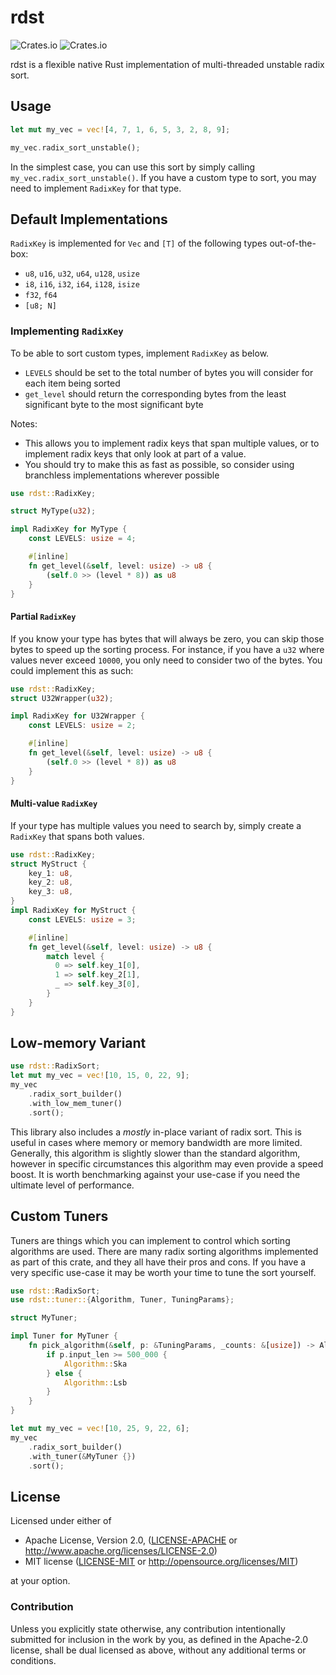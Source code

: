 # rdst

![Crates.io](https://img.shields.io/crates/l/rdst?style=flat-square)
![Crates.io](https://img.shields.io/crates/v/rdst?style=flat-square)

rdst is a flexible native Rust implementation of multi-threaded unstable radix sort.

## Usage

```rust
let mut my_vec = vec![4, 7, 1, 6, 5, 3, 2, 8, 9];

my_vec.radix_sort_unstable();
```

In the simplest case, you can use this sort by simply calling `my_vec.radix_sort_unstable()`. If you have a custom type to sort, you may need to implement `RadixKey` for that type.

## Default Implementations

`RadixKey` is implemented for `Vec` and `[T]` of the following types out-of-the-box:

 * `u8`, `u16`, `u32`, `u64`, `u128`, `usize`
 * `i8`, `i16`, `i32`, `i64`, `i128`, `isize`
 * `f32`, `f64`
 * `[u8; N]`

### Implementing `RadixKey`

To be able to sort custom types, implement `RadixKey` as below.

 * `LEVELS` should be set to the total number of bytes you will consider for each item being sorted
 * `get_level` should return the corresponding bytes from the least significant byte to the most significant byte

Notes:
* This allows you to implement radix keys that span multiple values, or to implement radix keys that only look at part of a value.
* You should try to make this as fast as possible, so consider using branchless implementations wherever possible

```rust
use rdst::RadixKey;

struct MyType(u32);

impl RadixKey for MyType {
    const LEVELS: usize = 4;

    #[inline]
    fn get_level(&self, level: usize) -> u8 {
        (self.0 >> (level * 8)) as u8
    }
}
```

#### Partial `RadixKey`

If you know your type has bytes that will always be zero, you can skip those bytes to speed up the sorting process. For instance, if you have a `u32` where values never exceed `10000`, you only need to consider two of the bytes. You could implement this as such:

```rust
use rdst::RadixKey;
struct U32Wrapper(u32);

impl RadixKey for U32Wrapper {
    const LEVELS: usize = 2;

    #[inline]
    fn get_level(&self, level: usize) -> u8 {
        (self.0 >> (level * 8)) as u8
    }
}
```

#### Multi-value `RadixKey`

If your type has multiple values you need to search by, simply create a `RadixKey` that spans both values.

```rust
use rdst::RadixKey;
struct MyStruct {
    key_1: u8,
    key_2: u8,
    key_3: u8,
}
impl RadixKey for MyStruct {
    const LEVELS: usize = 3;

    #[inline]
    fn get_level(&self, level: usize) -> u8 {
        match level {
          0 => self.key_1[0],
          1 => self.key_2[1],
          _ => self.key_3[0],
        }
    }
}
```

## Low-memory Variant

```rust
use rdst::RadixSort;
let mut my_vec = vec![10, 15, 0, 22, 9];
my_vec
    .radix_sort_builder()
    .with_low_mem_tuner()
    .sort();
```

This library also includes a _mostly_ in-place variant of radix sort. This is useful in cases where memory or memory bandwidth are more limited. Generally, this algorithm is slightly slower than the standard algorithm, however in specific circumstances this algorithm may even provide a speed boost. It is worth benchmarking against your use-case if you need the ultimate level of performance.

## Custom Tuners

Tuners are things which you can implement to control which sorting algorithms are used. There are many radix sorting algorithms implemented as part of this crate, and they all have their pros and cons. If you have a very specific use-case it may be worth your time to tune the sort yourself.

```rust
use rdst::RadixSort;
use rdst::tuner::{Algorithm, Tuner, TuningParams};

struct MyTuner;

impl Tuner for MyTuner {
    fn pick_algorithm(&self, p: &TuningParams, _counts: &[usize]) -> Algorithm {
        if p.input_len >= 500_000 {
            Algorithm::Ska
        } else {
            Algorithm::Lsb
        }
    }
}

let mut my_vec = vec![10, 25, 9, 22, 6];
my_vec
    .radix_sort_builder()
    .with_tuner(&MyTuner {})
    .sort();
```

## License

Licensed under either of

* Apache License, Version 2.0, ([LICENSE-APACHE](LICENSE-APACHE) or http://www.apache.org/licenses/LICENSE-2.0)
* MIT license ([LICENSE-MIT](LICENSE-MIT) or http://opensource.org/licenses/MIT)

at your option.

### Contribution

Unless you explicitly state otherwise, any contribution intentionally submitted for inclusion in the work by you, as defined in the Apache-2.0 license, shall be dual licensed as above, without any additional terms or conditions.
